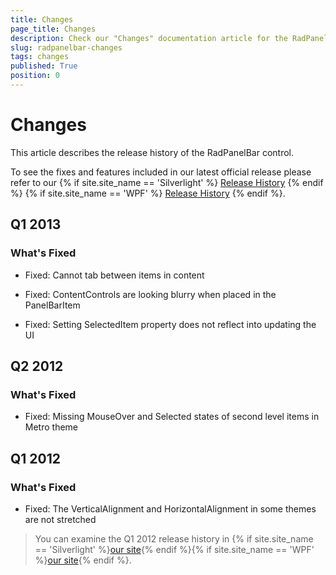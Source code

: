 ```yaml
---
title: Changes
page_title: Changes
description: Check our "Changes" documentation article for the RadPanelBar WPF control.
slug: radpanelbar-changes
tags: changes
published: True
position: 0
---
```


# Changes

This article describes the release history of the RadPanelBar control.

To see the fixes and features included in our latest official release please refer to our {% if site.site_name == 'Silverlight' %} [Release History](http://www.telerik.com/support/whats-new/silverlight/release-history) {% endif %} {% if site.site_name == 'WPF' %} [Release History](http://www.telerik.com/support/whats-new/wpf/release-history) {% endif %}.


## Q1 2013

### What's Fixed

* Fixed: Cannot tab between items in content

* Fixed: ContentControls are looking blurry when placed in the PanelBarItem

* Fixed: Setting SelectedItem property does not reflect into updating the UI

## Q2 2012

### What's Fixed

* Fixed: Missing MouseOver and Selected states of second level items in Metro theme

## Q1 2012

### What's Fixed

* Fixed: The VerticalAlignment and HorizontalAlignment in some themes are not stretched

>You can examine the Q1 2012 release history in {% if site.site_name == 'Silverlight' %}[our site](http://www.telerik.com/products/silverlight/whats-new/release_notes/q1-2012-version-2012-1-215-271395503.aspx){% endif %}{% if site.site_name == 'WPF' %}[our site](http://www.telerik.com/products/wpf/whats-new/release-history/q1-2012-version-2012-1-215-1506305735.aspx){% endif %}.
